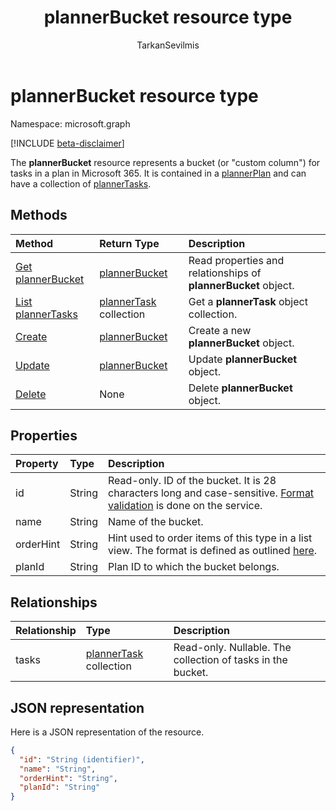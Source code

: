 ﻿---
title: "plannerBucket resource type"
description: ") for tasks in a plan in Microsoft 365. It is contained in a plannerPlan and can have a collection of plannerTasks."
author: "TarkanSevilmis"
localization_priority: Normal
ms.prod: "planner"
doc_type: resourcePageType
---

# plannerBucket resource type

Namespace: microsoft.graph

[!INCLUDE [beta-disclaimer](../../includes/beta-disclaimer.md)]

The **plannerBucket** resource represents a bucket (or "custom column") for tasks in a plan in Microsoft 365. It is contained in a [plannerPlan](plannerplan.md) and can have a collection of [plannerTasks](plannertask.md).

## Methods

| Method                                                  | Return Type                              | Description                                                    |
| :------------------------------------------------------ | :--------------------------------------- | :------------------------------------------------------------- |
| [Get plannerBucket](../api/plannerbucket-get.md)        | [plannerBucket](plannerbucket.md)        | Read properties and relationships of **plannerBucket** object. |
| [List plannerTasks](../api/plannerbucket-list-tasks.md) | [plannerTask](plannertask.md) collection | Get a **plannerTask** object collection.                       |
| [Create](../api/planner-post-buckets.md)                | [plannerBucket](plannerbucket.md)        | Create a new **plannerBucket** object.                         |
| [Update](../api/plannerbucket-update.md)                | [plannerBucket](plannerbucket.md)        | Update **plannerBucket** object.                               |
| [Delete](../api/plannerbucket-delete.md)                | None                                     | Delete **plannerBucket** object.                               |

## Properties

| Property  | Type   | Description                                                                                                                                            |
| :-------- | :----- | :----------------------------------------------------------------------------------------------------------------------------------------------------- |
| id        | String | Read-only. ID of the bucket. It is 28 characters long and case-sensitive. [Format validation](tasks-identifiers-disclaimer.md) is done on the service. |
| name      | String | Name of the bucket.                                                                                                                                    |
| orderHint | String | Hint used to order items of this type in a list view. The format is defined as outlined [here](planner-order-hint-format.md).                          |
| planId    | String | Plan ID to which the bucket belongs.                                                                                                                   |

## Relationships

| Relationship | Type                                     | Description                                                 |
| :----------- | :--------------------------------------- | :---------------------------------------------------------- |
| tasks        | [plannerTask](plannertask.md) collection | Read-only. Nullable. The collection of tasks in the bucket. |

## JSON representation

Here is a JSON representation of the resource.

<!-- {
  "blockType": "resource",
  "optionalProperties": [

  ],
  "keyProperty": "id",
  "baseType":"microsoft.graph.entity",  
  "@odata.type": "microsoft.graph.plannerBucket"
}-->

```json
{
  "id": "String (identifier)",
  "name": "String",
  "orderHint": "String",
  "planId": "String"
}

```

<!-- uuid: 8fcb5dbc-d5aa-4681-8e31-b001d5168d79
2015-10-25 14:57:30 UTC -->

<!--
{
  "type": "#page.annotation",
  "description": "plannerBucket resource",
  "keywords": "",
  "section": "documentation",
  "tocPath": "",
  "suppressions": []
}
-->

